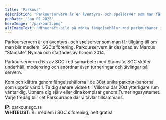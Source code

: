```yaml
---
title: 'Parkour'
description: 'Parkourservern är en äventyrs- och spelserver som man får tillgång till om man blir medlem i SGC:s förening.'
pubDate: 'Jan 01 2025'
heroImage: '/parkour2.png'
altImageText: "Minecraft-bild på mörka fängelsehålor med parkourbanor i"
---
```


Parkourservern är en äventyrs- och spelserver som man får tillgång till om man blir medlem i SGC:s förening. Parkourservern är designad av Marcus “Stamsite” Nyman och startades av honom 2014.

Parkourservern drivs av SGC i ett samarbete med Stamsite. SGC sköter underhåll, moderering och anordnar även turneringar och tävlingar på servern.

Kom och klättra genom fängelsehålorna i de 30st unika parkour-banorna som upprör värld 1. Ta dig senare vidare till Villorna där 20st ytterligare rum väntar dig. Utmana dig själv eller dina kompisar genom Turneringssystemet. Varje fredag blir det Parkourrace där vi tävlar tillsammans.

**IP**: parkour.sgc.se\
**WHITELIST**: Bli medlem i SGC:s förening, helt gratis!
